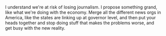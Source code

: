 I understand we're at risk of losing journalism. I propose something grand, like what we're doing with the economy. Merge all the different news orgs in America, like the states are linking up at governor level, and then put your heads together and stop doing stuff that makes the problems worse, and get busy with the new reality. 
